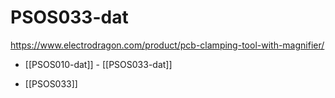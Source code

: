 
# PSOS033-dat

https://www.electrodragon.com/product/pcb-clamping-tool-with-magnifier/


- [[PSOS010-dat]] - [[PSOS033-dat]]

- [[PSOS033]]